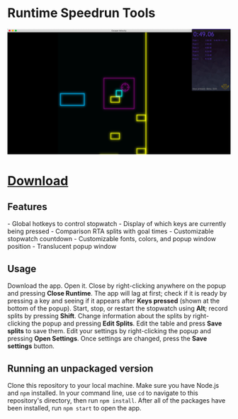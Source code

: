 # Runtime Speedrun Tools
<img src="demopic.png" />

# <a href="https://github.com/yikuansun/desktopspeedruntools/releases">Download</a>
<h2>Features</h2>
 - Global hotkeys to control stopwatch
 - Display of which keys are currently being pressed
 - Comparison RTA splits with goal times
 - Customizable stopwatch countdown
 - Customizable fonts, colors, and popup window position
 - Translucent popup window
<h2>Usage</h2>
Download the app. Open it. Close by right-clicking anywhere on the popup and pressing <b>Close Runtime</b>. The app will lag at first; check if it is ready by pressing a key and seeing if it appears after <b>Keys pressed</b> (shown at the bottom of the popup). Start, stop, or restart the stopwatch using <b>Alt</b>; record splits by pressing <b>Shift</b>. Change information about the splits by right-clicking the popup and pressing <b>Edit Splits</b>. Edit the table and press <b>Save splits</b> to save them. Edit your settings by right-clicking the popup and pressing <b>Open Settings</b>. Once settings are changed, press the <b>Save settings</b> button.
<h2>Running an unpackaged version</h2>
Clone this repository to your local machine. Make sure you have Node.js and <code>npm</code> installed. In your command line, use <code>cd</code> to navigate to this repository's directory, then run <code>npm install</code>. After all of the packages have been installed, run <code>npm start</code> to open the app.